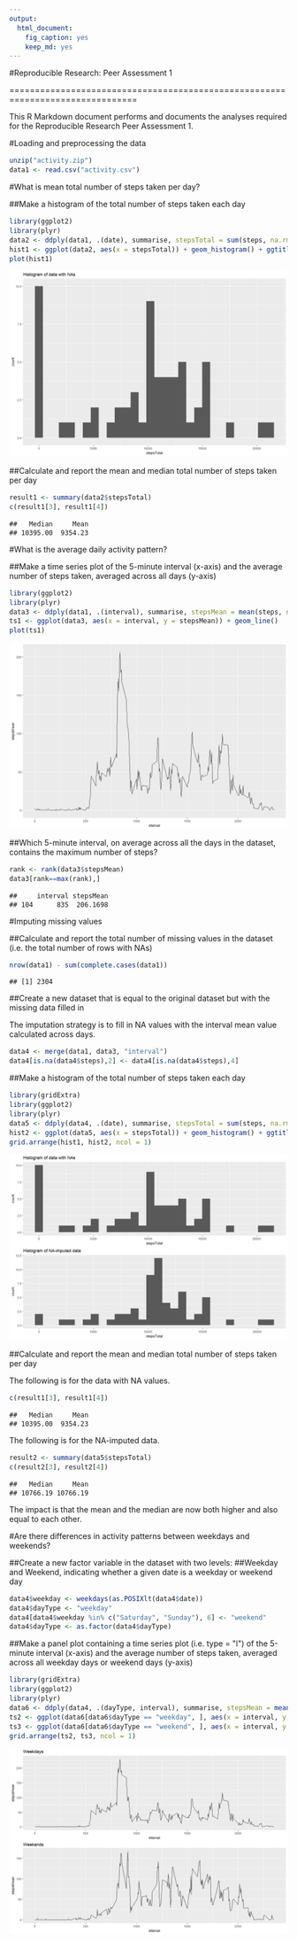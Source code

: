 ```yaml
---
output: 
  html_document: 
    fig_caption: yes
    keep_md: yes
---
```

#Reproducible Research: Peer Assessment 1

===============================================================================

This R Markdown document performs and documents the analyses required for the Reproducible Research Peer Assessment 1.



#Loading and preprocessing the data


```r
unzip("activity.zip")
data1 <- read.csv("activity.csv")
```

#What is mean total number of steps taken per day?

##Make a histogram of the total number of steps taken each day


```r
library(ggplot2)
library(plyr)
data2 <- ddply(data1, .(date), summarise, stepsTotal = sum(steps, na.rm = TRUE))
hist1 <- ggplot(data2, aes(x = stepsTotal)) + geom_histogram() + ggtitle("Histogram of data with NAs")
plot(hist1)
```

![](Figs/setoptions-1.png)<!-- -->

##Calculate and report the mean and median total number of steps taken per day


```r
result1 <- summary(data2$stepsTotal)
c(result1[3], result1[4])
```

```
##   Median     Mean 
## 10395.00  9354.23
```

#What is the average daily activity pattern?

##Make a time series plot of the 5-minute interval (x-axis) and the average number of steps taken, averaged across all days (y-axis)


```r
library(ggplot2)
library(plyr)
data3 <- ddply(data1, .(interval), summarise, stepsMean = mean(steps, na.rm = TRUE))
ts1 <- ggplot(data3, aes(x = interval, y = stepsMean)) + geom_line()
plot(ts1)
```

![](Figs/unnamed-chunk-3-1.png)<!-- -->

##Which 5-minute interval, on average across all the days in the dataset, contains the maximum number of steps?


```r
rank <- rank(data3$stepsMean)
data3[rank==max(rank),]
```

```
##     interval stepsMean
## 104      835  206.1698
```
#Imputing missing values

##Calculate and report the total number of missing values in the dataset (i.e. the total number of rows with NAs)


```r
nrow(data1) - sum(complete.cases(data1))
```

```
## [1] 2304
```

##Create a new dataset that is equal to the original dataset but with the missing data filled in

The imputation strategy is to fill in NA values with the interval mean value calculated across days.


```r
data4 <- merge(data1, data3, "interval")
data4[is.na(data4$steps),2] <- data4[is.na(data4$steps),4]
```

##Make a histogram of the total number of steps taken each day


```r
library(gridExtra)
library(ggplot2)
library(plyr)
data5 <- ddply(data4, .(date), summarise, stepsTotal = sum(steps, na.rm = TRUE))
hist2 <- ggplot(data5, aes(x = stepsTotal)) + geom_histogram() + ggtitle("Histogram of NA-imputed data")
grid.arrange(hist1, hist2, ncol = 1)
```

![](Figs/unnamed-chunk-7-1.png)<!-- -->

##Calculate and report the mean and median total number of steps taken per day

The following is for the data with NA values.


```r
c(result1[3], result1[4])
```

```
##   Median     Mean 
## 10395.00  9354.23
```

The following is for the NA-imputed data.


```r
result2 <- summary(data5$stepsTotal)
c(result2[3], result2[4])
```

```
##   Median     Mean 
## 10766.19 10766.19
```

The impact is that the mean and the median are now both higher and also equal to each other.

#Are there differences in activity patterns between weekdays and weekends?

##Create a new factor variable in the dataset with two levels:
##Weekday and Weekend, indicating whether a given date is a weekday or weekend day


```r
data4$weekday <- weekdays(as.POSIXlt(data4$date))
data4$dayType <- "weekday"
data4[data4$weekday %in% c("Saturday", "Sunday"), 6] <- "weekend"
data4$dayType <- as.factor(data4$dayType)
```

##Make a panel plot containing a time series plot (i.e. type = "l") of the 5-minute interval (x-axis) and the average number of steps taken, averaged across all weekday days or weekend days (y-axis)


```r
library(gridExtra)
library(ggplot2)
library(plyr)
data6 <- ddply(data4, .(dayType, interval), summarise, stepsMean = mean(steps, na.rm = TRUE))
ts2 <- ggplot(data6[data6$dayType == "weekday", ], aes(x = interval, y = stepsMean)) + geom_line() + ggtitle("Weekdays")
ts3 <- ggplot(data6[data6$dayType == "weekend", ], aes(x = interval, y = stepsMean)) + geom_line() + ggtitle("Weekends")
grid.arrange(ts2, ts3, ncol = 1)
```

![](Figs/unnamed-chunk-11-1.png)<!-- -->
